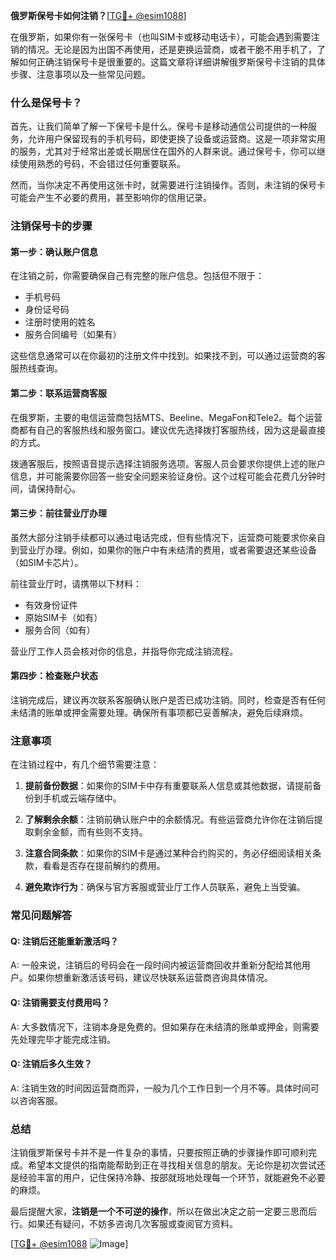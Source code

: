 **俄罗斯保号卡如何注销？**[[TG💪+ @esim1088](https://t.me/s/esim1088)]

在俄罗斯，如果你有一张保号卡（也叫SIM卡或移动电话卡），可能会遇到需要注销的情况。无论是因为出国不再使用，还是更换运营商，或者干脆不用手机了，了解如何正确注销保号卡是很重要的。这篇文章将详细讲解俄罗斯保号卡注销的具体步骤、注意事项以及一些常见问题。

### 什么是保号卡？

首先，让我们简单了解一下保号卡是什么。保号卡是移动通信公司提供的一种服务，允许用户保留现有的手机号码，即使更换了设备或运营商。这是一项非常实用的服务，尤其对于经常出差或长期居住在国外的人群来说。通过保号卡，你可以继续使用熟悉的号码，不会错过任何重要联系。

然而，当你决定不再使用这张卡时，就需要进行注销操作。否则，未注销的保号卡可能会产生不必要的费用，甚至影响你的信用记录。

### 注销保号卡的步骤

#### 第一步：确认账户信息

在注销之前，你需要确保自己有完整的账户信息。包括但不限于：

- 手机号码
- 身份证号码
- 注册时使用的姓名
- 服务合同编号（如果有）

这些信息通常可以在你最初的注册文件中找到。如果找不到，可以通过运营商的客服热线查询。

#### 第二步：联系运营商客服

在俄罗斯，主要的电信运营商包括MTS、Beeline、MegaFon和Tele2。每个运营商都有自己的客服热线和服务窗口。建议优先选择拨打客服热线，因为这是最直接的方式。

拨通客服后，按照语音提示选择注销服务选项。客服人员会要求你提供上述的账户信息，并可能需要你回答一些安全问题来验证身份。这个过程可能会花费几分钟时间，请保持耐心。

#### 第三步：前往营业厅办理

虽然大部分注销手续都可以通过电话完成，但有些情况下，运营商可能要求你亲自到营业厅办理。例如，如果你的账户中有未结清的费用，或者需要退还某些设备（如SIM卡芯片）。

前往营业厅时，请携带以下材料：

- 有效身份证件
- 原始SIM卡（如有）
- 服务合同（如有）

营业厅工作人员会核对你的信息，并指导你完成注销流程。

#### 第四步：检查账户状态

注销完成后，建议再次联系客服确认账户是否已成功注销。同时，检查是否有任何未结清的账单或押金需要处理。确保所有事项都已妥善解决，避免后续麻烦。

### 注意事项

在注销过程中，有几个细节需要注意：

1. **提前备份数据**：如果你的SIM卡中存有重要联系人信息或其他数据，请提前备份到手机或云端存储中。
   
2. **了解剩余余额**：注销前确认账户中的余额情况。有些运营商允许你在注销后提取剩余金额，而有些则不支持。

3. **注意合同条款**：如果你的SIM卡是通过某种合约购买的，务必仔细阅读相关条款，看看是否存在提前解约的费用。

4. **避免欺诈行为**：确保与官方客服或营业厅工作人员联系，避免上当受骗。

### 常见问题解答

#### Q: 注销后还能重新激活吗？

A: 一般来说，注销后的号码会在一段时间内被运营商回收并重新分配给其他用户。如果你想重新激活该号码，建议尽快联系运营商咨询具体情况。

#### Q: 注销需要支付费用吗？

A: 大多数情况下，注销本身是免费的。但如果存在未结清的账单或押金，则需要先处理完毕才能完成注销。

#### Q: 注销后多久生效？

A: 注销生效的时间因运营商而异，一般为几个工作日到一个月不等。具体时间可以咨询客服。

### 总结

注销俄罗斯保号卡并不是一件复杂的事情，只要按照正确的步骤操作即可顺利完成。希望本文提供的指南能帮助到正在寻找相关信息的朋友。无论你是初次尝试还是经验丰富的用户，记住保持冷静、按部就班地处理每一个环节，就能避免不必要的麻烦。

最后提醒大家，**注销是一个不可逆的操作**，所以在做出决定之前一定要三思而后行。如果还有疑问，不妨多咨询几次客服或查阅官方资料。

[[TG💪+ @esim1088](https://t.me/s/esim1088) ![Image](https://i.postimg.cc/4NQfJmqS/Snipaste-2025-05-13-00-14-12.png)]